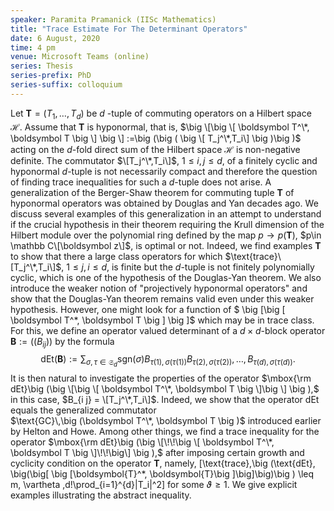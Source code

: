 ```yaml
---
speaker: Paramita Pramanick (IISc Mathematics)
title: "Trace Estimate For The Determinant Operators"
date: 6 August, 2020
time: 4 pm
venue: Microsoft Teams (online)
series: Thesis
series-prefix: PhD
series-suffix: colloquium
---
```


Let $\boldsymbol T=(T_1, \ldots , T_d)$ be $d$ -tuple of commuting operators
on a Hilbert space $\mathcal{H}$. Assume that $\boldsymbol T$ is hyponormal, 
that is, 
$\big \[\big \[ \boldsymbol T^\*, \boldsymbol T \big \] \big \]
:=\big (\big ( \big \[ T_j^\*,T_i\] \big )\big )$ acting on the $d$-fold
direct sum of the Hilbert space $\mathcal{H}$ is non-negative definite. 
The commutator $\[T_j^\*,T_i\]$, $1\leq i,j \leq d$, of a finitely cyclic and 
hyponormal $d$-tuple is not necessarily compact and therefore the question
 of finding trace inequalities for such a $d$-tuple does not arise. 
A generalization of the Berger-Shaw theorem for commuting tuple $\boldsymbol T$ of
hyponormal operators was obtained by Douglas and Yan decades ago.  We discuss several
examples of this generalization in an attempt to understand if the crucial hypothesis
in their theorem requiring the Krull dimension of the Hilbert module over the polynomial
ring defined by the map $p\to p(\boldsymbol T)$, $p\in \mathbb C\[\boldsymbol z\]$, is
optimal or not. Indeed, we find examples $\boldsymbol T$ to show that there a large class
operators for which $\text{trace}\[T_j^\*,T_i\]$, $1\leq j,i \leq d$, is finite but the
$d$-tuple is not finitely polynomially cyclic, which is one of the hypothesis of the
Douglas-Yan theorem. We also introduce the weaker notion of "projectively hyponormal 
operators" and show that the Douglas-Yan theorem remains valid even under this weaker hypothesis. 
However, one might look for a function of 
$ \big \[\big \[ \boldsymbol T^\*, \boldsymbol T \big \] \big \]$ 
which may be in trace class. For this, we define an operator valued determinant of a 
$d\times d$-block operator $\boldsymbol B := \big (\big ( B_{i j} \big ) \big )$ 
by the formula 
$$\text{dEt}\big (\boldsymbol{B}\big ):=\sum_{\sigma, \tau \in \mathfrak S_d} 
\text{sgn}(\sigma)B_{\tau(1),\sigma(\tau(1))}B_{\tau(2),\sigma(\tau(2))},\ldots, 
B_{\tau(d),\sigma(\tau(d))} .$$
It is then natural to investigate the properties of the operator 
$\mbox{\rm dEt}\big (\big \[\big \[ \boldsymbol T^\*, \boldsymbol T \big \]\big \] \big ),$
in this case, $B_{i j} = \[T_j^\*,T_i\]$. 
Indeed, we show that the operator dEt equals the generalized commutator  
$\text{GC}\,\big (\boldsymbol T^\*, \boldsymbol T \big )$ introduced earlier by 
Helton and Howe. Among other things, we find a trace inequality for the operator 
$\mbox{\rm dEt}\big (\big \[\!\!\big \[ \boldsymbol T^\*, \boldsymbol T \big \]\!\!\big\] \big ),$ 
after imposing certain growth and cyclicity condition on the operator $\boldsymbol T$, namely, 
\[\text{trace}\,\big (\text{dEt}\,
\big(\big\[ \big \[\boldsymbol{T}^\*, \boldsymbol{T}\big \]\big\]\big)\big )
\leq m\, \vartheta \,d!\prod_{i=1}^{d}\|T_i\|^2\]
for some $\vartheta \geq 1.$ We give explicit examples illustrating the abstract inequality.
